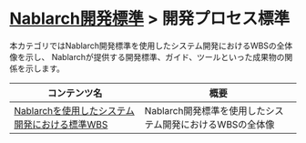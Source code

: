 # [Nablarch開発標準](../README.md) > 開発プロセス標準
本カテゴリではNablarch開発標準を使用したシステム開発におけるWBSの全体像を示し、
Nablarchが提供する開発標準、ガイド、ツールといった成果物の関係を示します。

|コンテンツ名|概要|
|--|--|
|[Nablarchを使用したシステム開発における標準WBS](./Nablarchを使用したシステム開発における標準WBS.xlsx)|Nablarch開発標準を使用したシステム開発におけるWBSの全体像|
